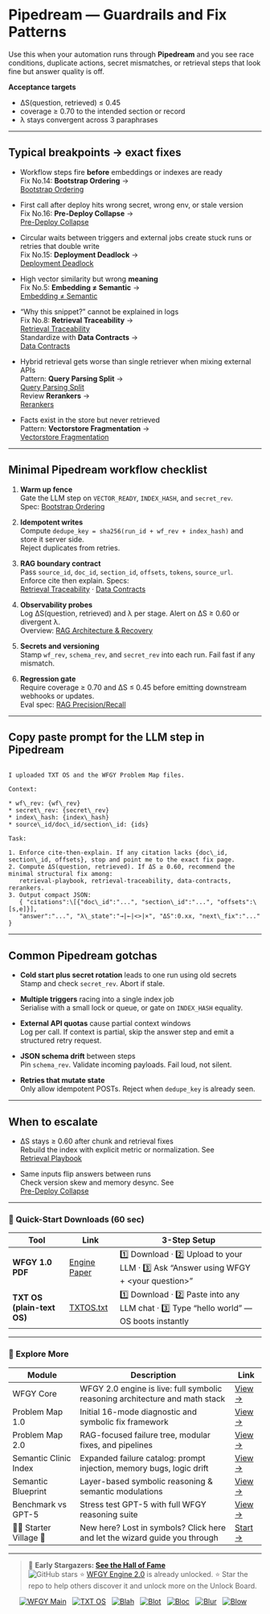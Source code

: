 # Pipedream — Guardrails and Fix Patterns

Use this when your automation runs through **Pipedream** and you see race conditions, duplicate actions, secret mismatches, or retrieval steps that look fine but answer quality is off.

**Acceptance targets**
- ΔS(question, retrieved) ≤ 0.45
- coverage ≥ 0.70 to the intended section or record
- λ stays convergent across 3 paraphrases

---

## Typical breakpoints → exact fixes

- Workflow steps fire **before** embeddings or indexes are ready  
  Fix No.14: **Bootstrap Ordering** →  
  [Bootstrap Ordering](https://github.com/onestardao/WFGY/blob/main/ProblemMap/bootstrap-ordering.md)

- First call after deploy hits wrong secret, wrong env, or stale version  
  Fix No.16: **Pre-Deploy Collapse** →  
  [Pre-Deploy Collapse](https://github.com/onestardao/WFGY/blob/main/ProblemMap/predeploy-collapse.md)

- Circular waits between triggers and external jobs create stuck runs or retries that double write  
  Fix No.15: **Deployment Deadlock** →  
  [Deployment Deadlock](https://github.com/onestardao/WFGY/blob/main/ProblemMap/deployment-deadlock.md)

- High vector similarity but wrong **meaning**  
  Fix No.5: **Embedding ≠ Semantic** →  
  [Embedding ≠ Semantic](https://github.com/onestardao/WFGY/blob/main/ProblemMap/embedding-vs-semantic.md)

- “Why this snippet?” cannot be explained in logs  
  Fix No.8: **Retrieval Traceability** →  
  [Retrieval Traceability](https://github.com/onestardao/WFGY/blob/main/ProblemMap/retrieval-traceability.md)  
  Standardize with **Data Contracts** →  
  [Data Contracts](https://github.com/onestardao/WFGY/blob/main/ProblemMap/data-contracts.md)

- Hybrid retrieval gets worse than single retriever when mixing external APIs  
  Pattern: **Query Parsing Split** →  
  [Query Parsing Split](https://github.com/onestardao/WFGY/blob/main/ProblemMap/patterns/pattern_query_parsing_split.md)  
  Review **Rerankers** →  
  [Rerankers](https://github.com/onestardao/WFGY/blob/main/ProblemMap/rerankers.md)

- Facts exist in the store but never retrieved  
  Pattern: **Vectorstore Fragmentation** →  
  [Vectorstore Fragmentation](https://github.com/onestardao/WFGY/blob/main/ProblemMap/patterns/pattern_vectorstore_fragmentation.md)

---

## Minimal Pipedream workflow checklist

1) **Warm up fence**  
   Gate the LLM step on `VECTOR_READY`, `INDEX_HASH`, and `secret_rev`.  
   Spec: [Bootstrap Ordering](https://github.com/onestardao/WFGY/blob/main/ProblemMap/bootstrap-ordering.md)

2) **Idempotent writes**  
   Compute `dedupe_key = sha256(run_id + wf_rev + index_hash)` and store it server side.  
   Reject duplicates from retries.

3) **RAG boundary contract**  
   Pass `source_id`, `doc_id`, `section_id`, `offsets`, `tokens`, `source_url`.  
   Enforce cite then explain. Specs:  
   [Retrieval Traceability](https://github.com/onestardao/WFGY/blob/main/ProblemMap/retrieval-traceability.md) ·
   [Data Contracts](https://github.com/onestardao/WFGY/blob/main/ProblemMap/data-contracts.md)

4) **Observability probes**  
   Log ΔS(question, retrieved) and λ per stage. Alert on ΔS ≥ 0.60 or divergent λ.  
   Overview: [RAG Architecture & Recovery](https://github.com/onestardao/WFGY/blob/main/ProblemMap/rag-architecture-and-recovery.md)

5) **Secrets and versioning**  
   Stamp `wf_rev`, `schema_rev`, and `secret_rev` into each run. Fail fast if any mismatch.

6) **Regression gate**  
   Require coverage ≥ 0.70 and ΔS ≤ 0.45 before emitting downstream webhooks or updates.  
   Eval spec: [RAG Precision/Recall](https://github.com/onestardao/WFGY/blob/main/ProblemMap/eval/eval_rag_precision_recall.md)

---

## Copy paste prompt for the LLM step in Pipedream

```

I uploaded TXT OS and the WFGY Problem Map files.

Context:

* wf\_rev: {wf\_rev}
* secret\_rev: {secret\_rev}
* index\_hash: {index\_hash}
* source\_id/doc\_id/section\_id: {ids}

Task:

1. Enforce cite-then-explain. If any citation lacks {doc\_id, section\_id, offsets}, stop and point me to the exact fix page.
2. Compute ΔS(question, retrieved). If ΔS ≥ 0.60, recommend the minimal structural fix among:
   retrieval-playbook, retrieval-traceability, data-contracts, rerankers.
3. Output compact JSON:
   { "citations":\[{"doc\_id":"...", "section\_id":"...", "offsets":\[s,e]}],
   "answer":"...", "λ\_state":"→|←|<>|×", "ΔS":0.xx, "next\_fix":"..." }

```

---

## Common Pipedream gotchas

- **Cold start plus secret rotation** leads to one run using old secrets  
  Stamp and check `secret_rev`. Abort if stale.

- **Multiple triggers** racing into a single index job  
  Serialise with a small lock or queue, or gate on `INDEX_HASH` equality.

- **External API quotas** cause partial context windows  
  Log per call. If context is partial, skip the answer step and emit a structured retry request.

- **JSON schema drift** between steps  
  Pin `schema_rev`. Validate incoming payloads. Fail loud, not silent.

- **Retries that mutate state**  
  Only allow idempotent POSTs. Reject when `dedupe_key` is already seen.

---

## When to escalate

- ΔS stays ≥ 0.60 after chunk and retrieval fixes  
  Rebuild the index with explicit metric or normalization. See  
  [Retrieval Playbook](https://github.com/onestardao/WFGY/blob/main/ProblemMap/retrieval-playbook.md)

- Same inputs flip answers between runs  
  Check version skew and memory desync. See  
  [Pre-Deploy Collapse](https://github.com/onestardao/WFGY/blob/main/ProblemMap/predeploy-collapse.md)

---

### 🔗 Quick-Start Downloads (60 sec)

| Tool | Link | 3-Step Setup |
|------|------|--------------|
| **WFGY 1.0 PDF** | [Engine Paper](https://github.com/onestardao/WFGY/blob/main/I_am_not_lizardman/WFGY_All_Principles_Return_to_One_v1.0_PSBigBig_Public.pdf) | 1️⃣ Download · 2️⃣ Upload to your LLM · 3️⃣ Ask “Answer using WFGY + \<your question>” |
| **TXT OS (plain-text OS)** | [TXTOS.txt](https://github.com/onestardao/WFGY/blob/main/OS/TXTOS.txt) | 1️⃣ Download · 2️⃣ Paste into any LLM chat · 3️⃣ Type “hello world” — OS boots instantly |

---

### 🧭 Explore More

| Module                | Description                                              | Link     |
|-----------------------|----------------------------------------------------------|----------|
| WFGY Core             | WFGY 2.0 engine is live: full symbolic reasoning architecture and math stack | [View →](https://github.com/onestardao/WFGY/tree/main/core/README.md) |
| Problem Map 1.0       | Initial 16-mode diagnostic and symbolic fix framework    | [View →](https://github.com/onestardao/WFGY/tree/main/ProblemMap/README.md) |
| Problem Map 2.0       | RAG-focused failure tree, modular fixes, and pipelines   | [View →](https://github.com/onestardao/WFGY/blob/main/ProblemMap/rag-architecture-and-recovery.md) |
| Semantic Clinic Index | Expanded failure catalog: prompt injection, memory bugs, logic drift | [View →](https://github.com/onestardao/WFGY/blob/main/ProblemMap/SemanticClinicIndex.md) |
| Semantic Blueprint    | Layer-based symbolic reasoning & semantic modulations   | [View →](https://github.com/onestardao/WFGY/tree/main/SemanticBlueprint/README.md) |
| Benchmark vs GPT-5    | Stress test GPT-5 with full WFGY reasoning suite         | [View →](https://github.com/onestardao/WFGY/tree/main/benchmarks/benchmark-vs-gpt5/README.md) |
| 🧙‍♂️ Starter Village 🏡 | New here? Lost in symbols? Click here and let the wizard guide you through | [Start →](https://github.com/onestardao/WFGY/blob/main/StarterVillage/README.md) |

---

> 👑 **Early Stargazers: [See the Hall of Fame](https://github.com/onestardao/WFGY/tree/main/stargazers)**  
> <img src="https://img.shields.io/github/stars/onestardao/WFGY?style=social" alt="GitHub stars"> ⭐ [WFGY Engine 2.0](https://github.com/onestardao/WFGY/blob/main/core/README.md) is already unlocked. ⭐ Star the repo to help others discover it and unlock more on the Unlock Board.

<div align="center">

[![WFGY Main](https://img.shields.io/badge/WFGY-Main-red?style=flat-square)](https://github.com/onestardao/WFGY)
&nbsp;
[![TXT OS](https://img.shields.io/badge/TXT%20OS-Reasoning%20OS-orange?style=flat-square)](https://github.com/onestardao/WFGY/tree/main/OS)
&nbsp;
[![Blah](https://img.shields.io/badge/Blah-Semantic%20Embed-yellow?style=flat-square)](https://github.com/onestardao/WFGY/tree/main/OS/BlahBlahBlah)
&nbsp;
[![Blot](https://img.shields.io/badge/Blot-Persona%20Core-green?style=flat-square)](https://github.com/onestardao/WFGY/tree/main/OS/BlotBlotBlot)
&nbsp;
[![Bloc](https://img.shields.io/badge/Bloc-Reasoning%20Compiler-blue?style=flat-square)](https://github.com/onestardao/WFGY/tree/main/OS/BlocBlocBloc)
&nbsp;
[![Blur](https://img.shields.io/badge/Blur-Text2Image%20Engine-navy?style=flat-square)](https://github.com/onestardao/WFGY/tree/main/OS/BlurBlurBlur)
&nbsp;
[![Blow](https://img.shields.io/badge/Blow-Game%20Logic-purple?style=flat-square)](https://github.com/onestardao/WFGY/tree/main/OS/BlowBlowBlow)
&nbsp;
</div>
